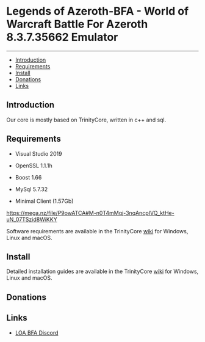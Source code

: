 # Legends of Azeroth-BFA - World of Warcraft Battle For Azeroth 8.3.7.35662 Emulator


--------------


* [Introduction](#introduction)
* [Requirements](#requirements)
* [Install](#install)
* [Donations](#donations)
* [Links](#links)



## Introduction

Our core is mostly based on TrinityCore, written in c++ and sql.



## Requirements

* Visual Studio 2019
* OpenSSL 1.1.1h
* Boost 1.66
* MySql 5.7.32


* Minimal Client (1.57Gb)

https://mega.nz/file/P9owATCA#M-n0T4mMqj-3nqAncpIVQ_ktHe-uN_07TSzid8WiKKY






Software requirements are available in the TrinityCore [wiki](https://www.trinitycore.info/display/tc/Requirements) for
Windows, Linux and macOS.



## Install

Detailed installation guides are available in the TrinityCore [wiki](https://www.trinitycore.info/display/tc/Installation+Guide) for
Windows, Linux and macOS.



## Donations





## Links

* [LOA BFA Discord](https://discord.gg/J2XezBR9Sw)


